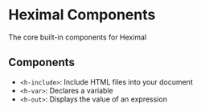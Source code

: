 # Heximal Components

The core built-in components for Heximal

## Components

- `<h-include>`: Include HTML files into your document
- `<h-var>`: Declares a variable
- `<h-out>`: Displays the value of an expression
